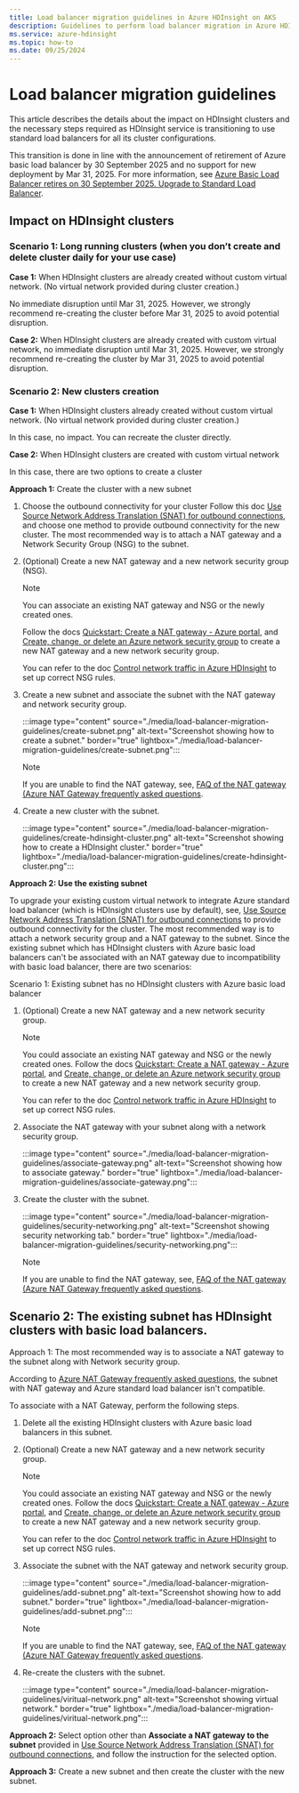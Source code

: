 ```yaml
---
title: Load balancer migration guidelines in Azure HDInsight on AKS
description: Guidelines to perform load balancer migration in Azure HDInsight on AKS
ms.service: azure-hdinsight
ms.topic: how-to
ms.date: 09/25/2024
---
```


# Load balancer migration guidelines


This article describes the details about the impact on HDInsight clusters and the necessary steps required as HDInsight service is transitioning to use standard load balancers for all its cluster configurations.

This transition is done in line with the announcement of retirement of Azure basic load balancer by 30 September 2025 and no support for new deployment by Mar 31, 2025. For more information, see [Azure Basic Load Balancer retires on 30 September 2025. Upgrade to Standard Load Balancer](https://azure.microsoft.com/updates/azure-basic-load-balancer-will-be-retired-on-30-september-2025-upgrade-to-standard-load-balancer).

## Impact on HDInsight clusters

### Scenario 1: Long running clusters (when you don’t create and delete cluster daily for your use case)

**Case 1:**  When HDInsight clusters are already created without custom virtual network. (No virtual network provided during cluster creation.)

No immediate disruption until Mar 31, 2025. However, we strongly recommend re-creating the cluster before Mar 31, 2025 to avoid potential disruption.

**Case 2:** When HDInsight clusters are already created with custom virtual network, no immediate disruption until Mar 31, 2025. However, we strongly recommend re-creating the cluster by Mar 31, 2025 to avoid potential disruption.

### Scenario 2: New clusters creation

**Case 1:** When HDInsight clusters already created without custom virtual network. (No virtual network provided during cluster creation.)

In this case, no impact. You can recreate the cluster directly.

**Case 2:**  When HDInsight clusters are created with custom virtual network

In this case, there are two options to create a cluster

**Approach 1:** Create the cluster with a new subnet

1. Choose the outbound connectivity for your cluster Follow this doc [Use Source Network Address Translation (SNAT) for outbound connections](/azure/load-balancer/load-balancer-outbound-connections), and choose one method to provide outbound connectivity for the new cluster. The most recommended way is to attach a NAT gateway and a Network Security Group (NSG) to the subnet.

1. (Optional) Create a new NAT gateway and a new network security group (NSG).
   
    > [!NOTE]
    > You can associate an existing NAT gateway and NSG or the newly created ones.
    >
    > Follow the docs [Quickstart: Create a NAT gateway - Azure portal](/azure/nat-gateway/quickstart-create-nat-gateway-portal), and [Create, change, or delete an Azure network security group](/azure/virtual-network/manage-network-security-group?tabs=network-security-group-portal#create-a-network-security-group) to create a new NAT gateway and a new network security group.
    >
    > You can refer to the doc [Control network traffic in Azure HDInsight](./control-network-traffic.md#hdinsight-with-network-security-groups) to set up correct NSG rules.
    
1. Create a new subnet and associate the subnet with the NAT gateway and network security group.
    
    :::image type="content" source="./media/load-balancer-migration-guidelines/create-subnet.png" alt-text="Screenshot showing how to create a subnet." border="true" lightbox="./media/load-balancer-migration-guidelines/create-subnet.png":::

    > [!NOTE]
    > If you are unable to find the NAT gateway, see, [FAQ of the NAT gateway (Azure NAT Gateway frequently asked questions](/azure/nat-gateway/faq#are-basic-sku-resources--basic-load-balancer-and-basic-public-ip-addresses--compatible-with-a-nat-gateway).

1. Create a new cluster with the subnet.
    
   :::image type="content" source="./media/load-balancer-migration-guidelines/create-hdinsight-cluster.png" alt-text="Screenshot showing how to create a HDInsight cluster." border="true" lightbox="./media/load-balancer-migration-guidelines/create-hdinsight-cluster.png":::  

**Approach 2: Use the existing subnet**

To upgrade your existing custom virtual network to integrate Azure standard load balancer (which is HDInsight clusters use by default), see, [Use Source Network Address Translation (SNAT) for outbound connections](/azure/load-balancer/load-balancer-outbound-connections) to provide outbound connectivity for the cluster. The most recommended way is to attach a network security group and a NAT gateway to the subnet. Since the existing subnet which has HDInsight clusters with Azure basic load balancers can't be associated with an NAT gateway due to incompatibility with basic load balancer, there are two scenarios:

Scenario 1: Existing subnet has no HDInsight clusters with Azure basic load balancer

1. (Optional) Create a new NAT gateway and a new network security group.
 
    > [!NOTE]
    > You could associate an existing NAT gateway and NSG or the newly created ones.
    > Follow the docs [Quickstart: Create a NAT gateway - Azure portal](/azure/nat-gateway/quickstart-create-nat-gateway-portal), and [Create, change, or delete an Azure network security group](/azure/virtual-network/manage-network-security-group?tabs=network-security-group-portal#create-a-network-security-group) to create a new NAT gateway and a new network security group.
    > 
    > You can refer to the doc [Control network traffic in Azure HDInsight](./control-network-traffic.md#hdinsight-with-network-security-groups) to set up correct NSG rules.
    
1. Associate the NAT gateway with your subnet along with a network security group.
    
    :::image type="content" source="./media/load-balancer-migration-guidelines/associate-gateway.png" alt-text="Screenshot showing how to associate gateway." border="true" lightbox="./media/load-balancer-migration-guidelines/associate-gateway.png":::

1. Create the cluster with the subnet.
    
    
    :::image type="content" source="./media/load-balancer-migration-guidelines/security-networking.png" alt-text="Screenshot showing security networking tab." border="true" lightbox="./media/load-balancer-migration-guidelines/security-networking.png":::

    > [!NOTE]
    > If you are unable to find the NAT gateway, see, [FAQ of the NAT gateway (Azure NAT Gateway frequently asked questions](/azure/nat-gateway/faq#are-basic-sku-resources--basic-load-balancer-and-basic-public-ip-addresses--compatible-with-a-nat-gateway). 

## Scenario 2: The existing subnet has HDInsight clusters with basic load balancers.

Approach 1: The most recommended way is to associate a NAT gateway to the subnet along with Network security group.

According to [Azure NAT Gateway frequently asked questions](/azure/nat-gateway/faq#are-basic-sku-resources--basic-load-balancer-and-basic-public-ip-addresses--compatible-with-a-nat-gateway), the subnet with NAT gateway and Azure standard load balancer isn't compatible.

To associate with a NAT Gateway, perform the following steps.

1. Delete all the existing HDInsight clusters with Azure basic load balancers in this subnet.

1. (Optional) Create a new NAT gateway and a new network security group.

    > [!NOTE]
    > You could associate an existing NAT gateway and NSG or the newly created ones.
    > Follow the docs [Quickstart: Create a NAT gateway - Azure portal](/azure/nat-gateway/quickstart-create-nat-gateway-portal), and [Create, change, or delete an Azure network security group](/azure/virtual-network/manage-network-security-group?tabs=network-security-group-portal#create-a-network-security-group) to create a new NAT gateway and a new network security group.
    > 
    > You can refer to the doc [Control network traffic in Azure HDInsight](./control-network-traffic.md#hdinsight-with-network-security-groups) to set up correct NSG rules.

1. Associate the subnet with the NAT gateway and network security group.

    
    :::image type="content" source="./media/load-balancer-migration-guidelines/add-subnet.png" alt-text="Screenshot showing how to add subnet." border="true" lightbox="./media/load-balancer-migration-guidelines/add-subnet.png":::

    > [!NOTE]
    > If you are unable to find the NAT gateway, see, [FAQ of the NAT gateway (Azure NAT Gateway frequently asked questions](/azure/nat-gateway/faq#are-basic-sku-resources--basic-load-balancer-and-basic-public-ip-addresses--compatible-with-a-nat-gateway). 

1. Re-create the clusters with the subnet.

    
    :::image type="content" source="./media/load-balancer-migration-guidelines/viritual-network.png" alt-text="Screenshot showing virtual network." border="true" lightbox="./media/load-balancer-migration-guidelines/viritual-network.png":::

**Approach 2:** Select option other than **Associate a NAT gateway to the subnet** provided in [Use Source Network Address Translation (SNAT) for outbound connections](/azure/load-balancer/load-balancer-outbound-connections), and follow the instruction for the selected option.

**Approach 3:** Create a new subnet and then create the cluster with the new subnet.
